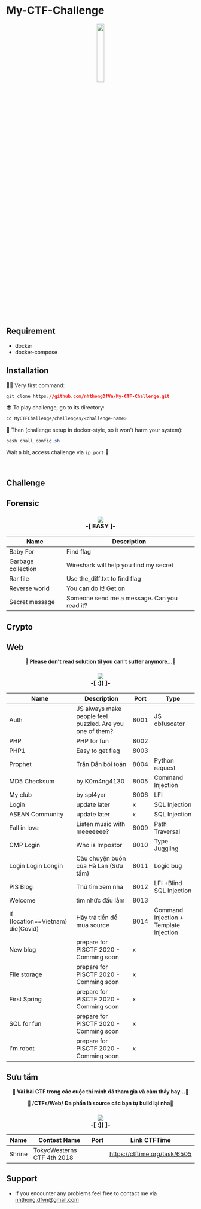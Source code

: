 # My-CTF-Challenge

<p align="center">
  <img src="https://i.imgur.com/axBjwxB.gif" height="20%" width="20%">
</p>

## Requirement

* docker
* docker-compose

## Installation

🕵🏾 Very first command: 
```css
git clone https://github.com/nhthongDfVn/My-CTF-Challenge.git
```

😎 To play challenge, go to its directory:
```css
cd MyCTFChallenge/challenges/<challenge-name>
```

🤘 Then (challenge setup in docker-style, so it won't harm your system):
```css
bash chall_config.sh 
```

Wait a bit, access challenge via `ip:port` 🏁 

<br>


## Challenge
## Forensic


### <p align="center"><img src="https://i.imgur.com/p5WFB8A.png"><br>**-[ EASY ]-**</p>
| Name       | Description                                                                                       | 
|------------|---------------------------------------------------------------------------------------------------|
| Baby For   |  Find flag                                                                                        | 
| Garbage collection        |  Wireshark will help you find my secret                                            | 
| Rar file   |  Use the_diff.txt to find flag                                                                    | 
| Reverse world    |  You can do it! Get on                                                                      |
| Secret message    |  Someone send me a message. Can you read it?                                               |

## Crypto

## Web

**<p align="center">🎉 Please don't read solution til you can't suffer anymore...🎉</p>**


### <p align="center"><img src="https://i.imgur.com/p5WFB8A.png"><br>**-[ :)) ]-**</p>
| Name       | Description                                                                                       | Port |     Type     |
|------------|---------------------------------------------------------------------------------------------------|------|--------------|
| Auth       |  JS always make people feel puzzled. Are you one of them?                                         | 8001 |JS obfuscator |
| PHP        |  PHP for fun                                                                                      | 8002 |              |
| PHP1       |  Easy to get flag                                                                                 | 8003 |              |
| Prophet    |  Trần Dần bói toán                                                                                | 8004 |Python request|
| MD5 Checksum|  by K0m4ng4130                                                                                   | 8005 |Command Injection|
| My club    |  by spl4yer                                                                                       | 8006 |LFI           |
| Login      |  update later                                                                                     |  x   |SQL Injection |
| ASEAN Community      |  update later                                                                           |  x   |SQL Injection |
| Fall in love      |  Listen music with meeeeeee?                                                               | 8009 |Path Traversal|
| CMP Login      |  Who is Impostor                                                                              | 8010 |Type Juggling |
| Login Login Longin   |  Câu chuyện buồn của Hà Lan (Sưu tầm)                                                   | 8011 |Logic bug     |
| PIS Blog      |  Thử tìm xem nha                                                                               | 8012 |LFI +Blind SQL Injection|
| Welcome       |  tìm nhức đầu lắm                                                                              | 8013 |              |
| If (location==Vietnam) die(Covid)|  Hãy trả tiền để mua source                                                 | 8014 |Command Injection + Template Injection|
| New blog      |  prepare for PISCTF 2020 - Comming soon                                                        |  x   |              |
| File storage  |  prepare for PISCTF 2020 - Comming soon                                                        |  x   |              |
| First Spring  |  prepare for PISCTF 2020 - Comming soon                                                        |  x   |              |
| SQL for fun   |  prepare for PISCTF 2020 - Comming soon                                                        |  x   |              |
| I'm robot     |  prepare for PISCTF 2020 - Comming soon                                                        |  x   |              |


## Sưu tầm

**<p align="center">🎉 Vài bài CTF trong các cuộc thi mình đã tham gia và cảm thấy hay...🎉</p>**
**<p align="center">🎉 /CTFs/Web/<name> Đa phần là source các bạn tự build lại nha🎉</p>**


### <p align="center"><img src="https://i.imgur.com/p5WFB8A.png"><br>**-[ :)) ]-**</p>
| Name       | Contest Name                 | Port | Link CTFTime |
|------------|------------------------------|------|--------------|
| Shrine     |  TokyoWesterns CTF 4th 2018  |      | https://ctftime.org/task/6505 |







## Support
- If you encounter any problems feel free to contact me via nhthong.dfvn@gmail.com
